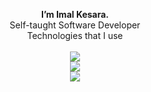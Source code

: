 <p align="center">
 <b>I’m Imal Kesara.</b> 
<br/>Self-taught Software Developer <br />
Technologies that I use <br /><br /> 
  
  <a href="https://skillicons.dev">
    <img src="https://skillicons.dev/icons?i=html,css,js,ts,c,azure,devto,mysql,postgres,replit,vscode,idea&theme=light"/> <br />
    <img src="https://skillicons.dev/icons?i=svelte,solidjs,astro,tailwind,supabase,vercel,vite,prisma&theme=light"/> <br />
    <img src="https://skillicons.dev/icons?i=java,kotlin,maven&theme=light"/> <br />
  </a>
</p>
<!---
ImalKesara/ImalKesara is a ✨ special ✨ repository because its `README.md` (this file) appears on your GitHub profile.
You can click the Preview link to take a look at your changes.
--->
